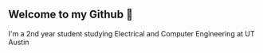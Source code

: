 ## Welcome to my Github 👋

I'm a 2nd year student studying Electrical and Computer Engineering at UT Austin

